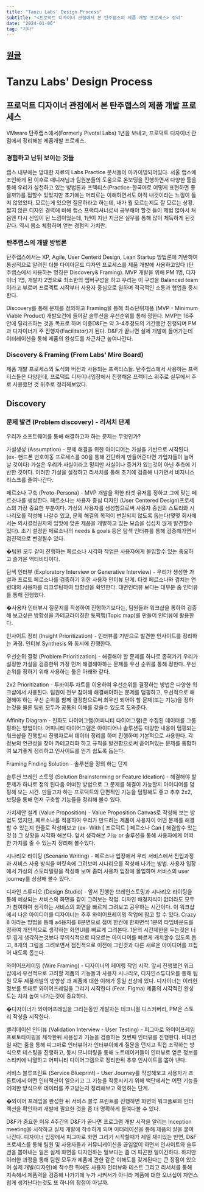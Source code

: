 ```yaml
---
title: "Tanzu Labs' Design Process"
subtitle: "<프로덕트 디자이너 관점에서 본 탄주랩스의 제품 개발 프로세스> 정리"
date: "2024-01-06"
tag: "기타"
---
```


[원글](https://brunch.co.kr/@danggo/1)  
---  
# Tanzu Labs' Design Process  
## 프로덕트 디자이너 관점에서 본 탄주랩스의 제품 개발 프로세스

VMware 탄주랩스에서(Formerly Pivotal Labs) 1년을 보내고, 프로덕트 디자이너 관점에서 정리해본 제품개발 프로세스.



### 경험하고 난뒤 보이는 것들
랩스 내부에는 방대한 자료의 Labs Practice 문서들이 아카이빙되어있다. 서울 랩스에 조인하게 된 이후로 매니저님과 팀원분들의 도움으로 온보딩을 진행하면서 다양한 툴을 통해 우리가 실천하고 있는 방법론과 프랙티스(Practice-한국어로 어떻게 표현하면 좋을까?)를 접할수 있었지만 초기에는 머리로는 이해하면서도 아직 내것이라는 느낌이 들지 않았었다. 모르는게 있으면 질문하라고 하는데, 내가 뭘 모르는지도 잘 모르는 상황. 짧지 않은 디자인 경력에 비해 랩스 프랙티셔너로써 공부해야 할것 들이 제법 많아서 처음엔 다시 신입이 된 느낌이었는데, 1년이 지난 지금은 실무를 통해 많이 체득하게 된것 같다. 역시 몸소 체험하며 얻는 경험의 가치란.  
  
### 탄주랩스의 개발 방법론  
탄주랩스에서는  XP, Agile, User Centerd Design, Lean Startup 방법론에 기반하여 통상적으로 알려진 더블 다이아몬드 디자인 프로세스를 제품 개발에 사용하고있다 (탄주랩스에서 사용하는 명칭은 Discovery& Framing).  MVP 개발을 위해 PM 1명, 디자이너 1명, 개발자 2명으로 최소한의 멤버구성을 하고 우리는 이 구성을 Balanced team이라고 부르며 프로젝트 시작부터 사용자 중심으로 일하며 적극적인 소통과 협업을 중시한다.  
  
Discovery를 통해 문제를 정의하고 Framing을 통해 최소단위제품 (MVP - Minimum Viable Product) 개발요건에 들어갈 솔루션을 우선순위를 통해 정한다.  MVP는 16주안에 릴리즈하는 것을 목표로 하며 이중D&F는 약 3-4주정도의 기간동안 진행되며 PM과 디자이너가 주 진행자(Facilitator)가 된다. D&F가 끝나면 실제 개발에 들어가는데 이터레이션을 통해 제품의 완성도를 차근차근 높여나간다.  

### Discovery & Framing (From Labs' Miro Board)
제품 개발 프로세스의 도식화 버전과 사용되는 프랙티스들. 탄주랩스에서 사용하는 프랙티스들은 다양한데, 프로덕트 디자이너입장에서 진행해온 프랙티스 위주로 실무에서 주로 사용했던 것 위주로 정리해보았다.  

## Discovery
### 문제 발견 (Problem discovery) - 리서치 단계
우리가 소프트웨어를 통해 해결하고자 하는 문제는 무엇인가?   

가설생성 (Assumption) - 문제 해결을 위한 아이디어는 가설을 기반으로 시작된다. (ex- 핸드폰 번호이동 프로세스를 00을 통해 간단하게 만들어준다면 가입자들이 늘어날 것이다) 가설은 우리가 사실이라고 믿지만 사실이나 증거가 있는것이 아닌 추측에 기반한 것이다. 이러한 가설을 설정하고 리서치를 통해 초기에 검증해 나가면서 비지니스 리스크를 줄여나간다.  



페르소나 구축 (Proto-Persona) - MVP 개발을 위한 타겟 유저를 정하고 그에 맞는 페르소나를 생성한다. 페르소나는 사용자 중심 디자인 (User Centered Design)프로세스의 가장 중요한 부분이다. 가상의 사용자를 생성함으로써 사용자 중심의 스토리와 시나리오를 작성해 나갈수 있고, 문제 해결의 목적이 변질되지 않도록 돕는다(몇몇 회사에서는 의사결정권자의 입맛에 맞춘 제품을 개발하고 있는 모습을 심심치 않게 발견할수 있다). 초기 설정한 페르소나의 needs & goals 등은 탐색 인터뷰를 통해 검증해가면서 점진적으로 변경될수 있다.     

�팀원 모두 같이 진행하는 페르소나 시각화 작업은 사용자에게 몰입할수 있는 중요하고 즐거운 액티비티이다.


탐색 인터뷰 (Exploratory Interview or Generative Interview) - 우리가 생성한 가설과 프로토 페르소나를 검증하기 위한 사용자 인터뷰 단계. 타겟 페르소나와 겹치는 연령대의 사용자를 리크루팅하여 방향성을 확인한다. 대면인터뷰 보다는 대부분 줌 인터뷰를 통해 진행했다.     

�사용자 인터뷰시 질문지를 작성하여 진행하기보다는, 팀원들과 워크샵을 통하여 검증해 보고싶은 방향성을  카테고라이징한 토픽맵(Topic map)를 만들어 인터뷰에 활용한다.     


인사이트 정리 (Insight Prioritization) - 인터뷰를 기반으로 발견한 인사이트를 정리하는 과정. 인터뷰 Synthesis 와 동시에 진행한다.



우선순위 결정 (Problem Prioritization) - 해결해야 할 문제를 하나로 좁혀가기
우리가 설정한 가설을 검증한뒤 가장 먼저 해결해야하는 문제를 우선 순위를 통해 정한다. 우선순위를 정하기 위해 사용하는 툴은 아래와 같다.   



2x2 Prioritization - 투바이투 차트를 이용하여 우선순위를 결정하는 방법은 다양한 워크샵에서 사용된다. 팀원이 전부 참여해 해결해야하는 문제를 덤핑하고, 우선적으로 해결해야 하는 우선 순위를 함께 결정함으로써 최우선 되어야 할 문제(또는 기능)을 정하는것을 물론 팀원 모두가 공통의 이해를 갖을수 있도록 도와준다.



Affinity Diagram - 친화도 다이어그램(어피니티 다이어그램)은 수집된 데이터를 그룹핑하는 방법이다. 어피니티 다이어그램은 아이디어나 솔루션등 다양한 내용이 덤핑되는 워크샵을 진행할시 진행자로써 데이터 정리를 하며 진행하며 기본적으로 사용한다. 각 정보의 연관성을 찾아 카테고리화 하고 규칙을 발견함으로써 흩어져있는 문제를 통합하여 보기좋게 정리하고 인사이트를 얻기 쉽도록 돕는다.



Framing
Finding Solution - 솔루션을 정의 하는 단계


솔루션 브레인 스토밍 (Solution Brainstorming or Feature Ideation) - 해결해야 할 문제가 하나로 정의 된다음 어떠한 방법으로 그 문제를 해결이 가능할지 아이디어를 덤핑해 보는 시간. 만들고자 하는 프로덕트의 단편적인 기능을 덤핑해도 좋고 추후 2x2, 보팅을 통해 먼저 구축할 기능들을 정리해 볼수 있다.



가치제안 설계 (Value Proposition) - Value Proposition Canvas로 작성해 보는 방법도 있지만, 페르소나를 적용하여 우리가 만드려는 제품이 사용자이 어떤 문제를 해결할 수 있는지 한줄로 작성해보고 (ex- With [ 프로덕트 ]  페르소나 Can [ 해결할수 있는것 ]) 그 상황을 시각화 해본다. 앞서 생각해본 기능 or 솔루션을 통해 사용자에게 어떠한 가치를 줄 수 있는지 정리해 볼수있다.



시나리오 라이팅 (Scenario Writing) - 페르소나 입장에서 우리 서비스에서 진입과정과 서비스 사용 방식을 머릿속에 그려보며 시나리오를 작성해 나가는 방법. 사용자 입장에서 가상의 스토리텔링을 작성해 보며 좀더 사용자 입장에 몰입하며 서비스의 user journey를 상상해 볼수 있다.



디자인 스튜디오 (Design Studio) - 앞서 진행한 브레인스토밍과 시나리오 라이팅을 통해 예상되는 서비스의 화면을 같이 그려보는 작업. 디자인 배경지식이 없더라도 모두가 참여하여 생각하는 서비스의 화면을 빠르게 그려보고 공유하는 시간이다. 이 워크샵에서 나온 아이디어를 디자이너는 추후 와이어프레이밍 작업에 참고 할 수 있다. Crazy 8 이라는 방법을 통해 a4용지를 8분면으로 접어 한칸에 한화면씩 1분의 타임바운드를 정하여 개인적으로 생각하는 화면UI를 빠르게 그려본다. 1분의 시간제한을 두는것은 너무 깊게 생각하는것보다 무의식적으로 떠오르는 아이디어를 빠르게 캐치할수 있도록 돕고, 8개의 그림을 그려보면서 점진적으로 이전에 그린것과 다른 새로운 아이디어를 끄집어 내도록 돕는다.



와이어프레이밍 (Wire Framing) - 디자이너의 페어링 작업 시작. 앞서 진행했던 워크샵에서 우선적으로 고려할 제품의 기능들과 사용자 시나리오, 디자인스튜디오를 통해 팀원 모두 제품개발의 방향성 과 제품에 대한 이해가 동일 선상에 있다. 디자이너는 이러한 정보를 토대로 와이어프레임을 그리기 시작한다 (Feat. Figma) 제품의 시각적인 완성도는 차차 높여 나가는것이 중요하다.

�디자이너가 와이어프레임을 그리는동안 개발자는 테크니컬 디스커버리, PM은 스토리 작성을 시작한다.


밸리데이션 인터뷰 (Validation Interview - User Testing) - 피그마로 와이어프레임 프로토타이핑을 제작한뒤 사용성과 기능을 검증하는 첫번째 인터뷰를 진행한다. 비대면일 때는 줌을 통해 피그마로 인터뷰어가 인터뷰이에게 질문을 던지고 직접 조작하는 방식으로 테스팅을 진행하고, 동시 모니터링을 통해 노트테이커들이 인터뷰로 얻은 정보를 스티키에 나열하고 어피니티 다이어그램으로 정리한뒤 추후 인사이트를 뽑아 낸다.



서비스 블루프린트 (Service Blueprint) - User Journey를 작성해보고 사용자가 프론트에서 어떤 인터랙션이 일으키고 그 기능을 작동시키기 위해 백단에서는 어떤 기능을 어떠한 방식으로 데이터를 주고받는지 정리해보고 확인하는 단계.       

�와이어 프레임을 완성한 뒤 서비스 블루 프린트를 진행하면 화면의 워크플로와 인터랙션을 확인하며 개발에 필요한 것을 좀 더 명확하게 들여다볼 수 있다.  



  
D&F가 중요한 이유
4주간의 D&F가 끝나면 프로그램 개발 시작을 알리는 Inception meeting을 시작하고 실제 개발에 착수하게 되며 이터레이션을 통해 제품의 살을 붙여 나간다. 디자이너 입장에서 피그마로 화면 그리기 시작할때가 제일 재미있는 반면, D&F프로세스를 통해 팀원 및 사용자들과 커뮤니케이션을 끊임없이 하면서 인사이트와 솔루션을 뽑아내는 일은 실제 화면을 디자인하는 일보다는 좀 더 피곤한 일이긴하다. 하지만 이러한 과정을 통해 팀원 모두가 제품에 관한 같은 이해도를 갖게된다는 큰 장점이 있으며 실제 개발(디자인)에 착수한 뒤에도 사용자 인터뷰와 테스트 그리고 리서치를 통해 지속해서 제품력을 검증해 나가기에 누가 시켜서가 아니라 제품에 대한 오너십이 자연스럽게 생겨난다는것도 또 하나의 장점이 아닐까.  

